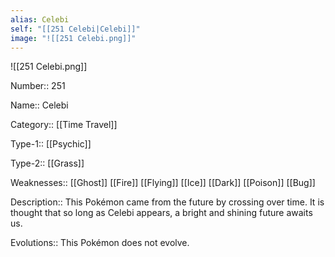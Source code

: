 ```yaml
---
alias: Celebi
self: "[[251 Celebi|Celebi]]"
image: "![[251 Celebi.png]]"
---
```


![[251 Celebi.png]]


Number:: 251

Name:: Celebi

Category:: [[Time Travel]]

Type-1:: [[Psychic]]

Type-2:: [[Grass]]

Weaknesses:: [[Ghost]] [[Fire]] [[Flying]] [[Ice]] [[Dark]] [[Poison]] [[Bug]]

Description:: This Pokémon came from the future by crossing over time. It is thought that so long as Celebi appears, a bright and shining future awaits us.

Evolutions:: This Pokémon does not evolve.
